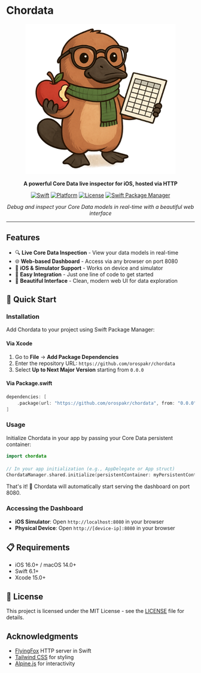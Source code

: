# Chordata

<div align="center">

<img src="./chordata-logo.png" alt="Chordata Logo" width="400px">

**A powerful Core Data live inspector for iOS, hosted via HTTP**

[![Swift](https://img.shields.io/badge/Swift-6.1+-orange.svg)](https://swift.org)
[![Platform](https://img.shields.io/badge/Platform-iOS%2017%2B%20%7C%20macOS%2014%2B-blue.svg)](https://developer.apple.com)
[![License](https://img.shields.io/badge/License-MIT-green.svg)](LICENSE)
[![Swift Package Manager](https://img.shields.io/badge/SPM-Compatible-brightgreen.svg)](https://swift.org/package-manager)

*Debug and inspect your Core Data models in real-time with a beautiful web interface*

</div>

---

## Features

- 🔍 **Live Core Data Inspection** - View your data models in real-time
- 🌐 **Web-based Dashboard** - Access via any browser on port 8080
- 📱 **iOS & Simulator Support** - Works on device and simulator
- 🚀 **Easy Integration** - Just one line of code to get started
- 🎨 **Beautiful Interface** - Clean, modern web UI for data exploration

## 🚀 Quick Start

### Installation

Add Chordata to your project using Swift Package Manager:

#### Via Xcode
1. Go to **File** → **Add Package Dependencies**
2. Enter the repository URL: `https://github.com/orospakr/chordata`
3. Select **Up to Next Major Version** starting from `0.0.0`

#### Via Package.swift
```swift
dependencies: [
    .package(url: "https://github.com/orospakr/chordata", from: "0.0.0"),
]
```

### Usage

Initialize Chordata in your app by passing your Core Data persistent container:

```swift
import chordata

// In your app initialization (e.g., AppDelegate or App struct)
ChordataManager.shared.initialize(persistentContainer: myPersistentContainer)
```

That's it! 🎉 Chordata will automatically start serving the dashboard on port 8080.

### Accessing the Dashboard

- **iOS Simulator**: Open `http://localhost:8080` in your browser
- **Physical Device**: Open `http://[device-ip]:8080` in your browser

## 📋 Requirements

- iOS 16.0+ / macOS 14.0+
- Swift 6.1+
- Xcode 15.0+

## 📄 License

This project is licensed under the MIT License - see the [LICENSE](LICENSE) file for details.

## Acknowledgments

- [FlyingFox](https://github.com/swhitty/FlyingFox) HTTP server in Swift
- [Tailwind CSS](https://tailwindcss.com/) for styling
- [Alpine.js](https://alpinejs.dev/) for interactivity
